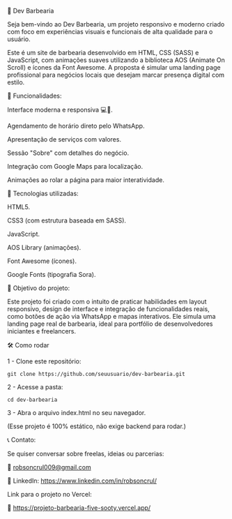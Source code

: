 💈 Dev Barbearia

Seja bem-vindo ao Dev Barbearia, um projeto responsivo e moderno criado com foco em experiências visuais e funcionais de alta qualidade para o usuário.

Este é um site de barbearia desenvolvido em HTML, CSS (SASS) e JavaScript, com animações suaves utilizando a biblioteca AOS (Animate On Scroll) e ícones da Font Awesome. A proposta é simular uma landing page profissional para negócios locais que desejam marcar presença digital com estilo.

🚀 Funcionalidades:

Interface moderna e responsiva 💻📱.

Agendamento de horário direto pelo WhatsApp.

Apresentação de serviços com valores.

Sessão "Sobre" com detalhes do negócio.

Integração com Google Maps para localização.

Animações ao rolar a página para maior interatividade.

🧰 Tecnologias utilizadas:

HTML5.

CSS3 (com estrutura baseada em SASS).

JavaScript.

AOS Library (animações).

Font Awesome (ícones).

Google Fonts (tipografia Sora).

🎯 Objetivo do projeto:

Este projeto foi criado com o intuito de praticar habilidades em layout responsivo, design de interface e integração de funcionalidades reais, como botões de ação via WhatsApp e mapas interativos. Ele simula uma landing page real de barbearia, ideal para portfólio de desenvolvedores iniciantes e freelancers.

🛠️ Como rodar

1 - Clone este repositório:

    git clone https://github.com/seuusuario/dev-barbearia.git

2 - Acesse a pasta:

    cd dev-barbearia

3 - Abra o arquivo index.html no seu navegador.

(Esse projeto é 100% estático, não exige backend para rodar.)

📞 Contato:

Se quiser conversar sobre freelas, ideias ou parcerias:

📧 robsoncrul009@gmail.com

💼 LinkedIn: https://www.linkedin.com/in/robsoncrul/

Link para o projeto no Vercel:

🪮
https://projeto-barbearia-five-sooty.vercel.app/
